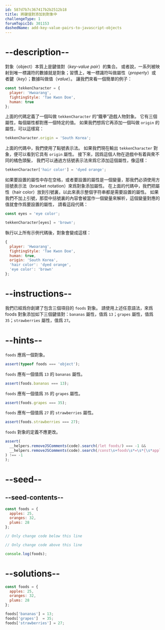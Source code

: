 ```yaml
---
id: 587d7b7c367417b2b2512b18
title: 將鍵值對添加到對象中
challengeType: 1
forumTopicId: 301153
dashedName: add-key-value-pairs-to-javascript-objects
---
```


# --description--

對象（object）本質上是鍵值對（<dfn>key-value pair</dfn>）的集合。 或者說，一系列被映射到唯一標識符的數據就是對象；習慣上，唯一標識符叫做屬性（<dfn>property</dfn>）或者鍵（<dfn>key</dfn>）；數據叫做值（<dfn>value</dfn>）。 讓我們來看一個簡單的例子：

```js
const tekkenCharacter = {
  player: 'Hwoarang',
  fightingStyle: 'Tae Kwon Doe',
  human: true
};
```

上面的代碼定義了一個叫做 `tekkenCharacter` 的“鐵拳”遊戲人物對象。 它有三個屬性，每個屬性都對應一個特定的值。 如果我們想爲它再添加一個叫做 `origin` 的屬性，可以這樣寫：

```js
tekkenCharacter.origin = 'South Korea';
```

上面的代碼中，我們使用了點號表示法。 如果我們現在輸出 `tekkenCharacter` 對象，便可以看到它具有 `origin` 屬性。 接下來，因爲這個人物在遊戲中有着與衆不同的橘色頭髮， 我們可以通過方括號表示法來爲它添加這個屬性，像這樣：

```js
tekkenCharacter['hair color'] = 'dyed orange';
```

如果要設置的屬性中存在空格，或者要設置的屬性是一個變量，那我們必須使用方括號表示法（bracket notation）來爲對象添加屬性。 在上面的代碼中，我們把屬性（hair color）放到引號裏，以此來表示整個字符串都是需要設置的屬性。 如果我們不加上引號，那麼中括號裏的內容會被當作一個變量來解析，這個變量對應的值就會作爲要設置的屬性， 請看這段代碼：

```js
const eyes = 'eye color';

tekkenCharacter[eyes] = 'brown';
```

執行以上所有示例代碼後，對象會變成這樣：

```js
{
  player: 'Hwoarang',
  fightingStyle: 'Tae Kwon Doe',
  human: true,
  origin: 'South Korea',
  'hair color': 'dyed orange',
  'eye color': 'brown'
};
```

# --instructions--

我們已經爲你創建了包含三個項目的 `foods` 對象。 請使用上述任意語法，來爲 foods 對象添加如下三個鍵值對：`bananas` 屬性，值爲 `13`；`grapes` 屬性，值爲 `35`；`strawberries` 屬性，值爲 `27`。

# --hints--

`foods` 應爲一個對象。

```js
assert(typeof foods === 'object');
```

`foods` 應有一個值爲 `13` 的 `bananas` 屬性。

```js
assert(foods.bananas === 13);
```

`foods` 應有一個值爲 `35` 的 `grapes` 屬性。

```js
assert(foods.grapes === 35);
```

`foods` 應有一個值爲 `27` 的 `strawberries` 屬性。

```js
assert(foods.strawberries === 27);
```

`foods` 對象的定義不應更改。

```js
assert(
  __helpers.removeJSComments(code).search(/let foods/) === -1 &&
  __helpers.removeJSComments(code).search(/const\s+foods\s*=\s*{\s*apples:\s*25,\s*oranges:\s*32,\s*plums:\s*28\s*};/
) !== -1
);
```

# --seed--

## --seed-contents--

```js
const foods = {
  apples: 25,
  oranges: 32,
  plums: 28
};

// Only change code below this line

// Only change code above this line

console.log(foods);
```

# --solutions--

```js
const foods = {
  apples: 25,
  oranges: 32,
  plums: 28
};

foods['bananas'] = 13;
foods['grapes']  = 35;
foods['strawberries'] = 27;
```
